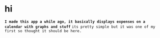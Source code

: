 # hi

**`I made this app a while ago, it basically displays expenses on a calendar with graphs and stuff`**
`its pretty simple but it was one of my first so thought it should be here.`

